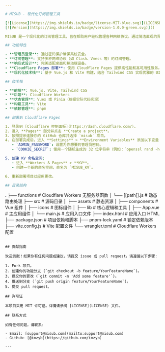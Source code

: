 ```yaml
---

# MISUB - 现代化订阅管理工具

[![License](https://img.shields.io/badge/license-MIT-blue.svg)](LICENSE)
[![Version](https://img.shields.io/badge/version-1.0.0-green.svg)]()

MISUB 是一个现代化的订阅管理工具，旨在帮助用户轻松管理各种网络协议。通过简洁直观的界面和强大的后台支持，用户可以高效地管理订阅信息，并进行安全的身份验证。

## 功能特性

- **管理员登录**: 通过密码保护确保系统安全。
- **订阅管理**: 支持多种网络协议（如 Clash、Vmess 等）的订阅管理。
- **响应式设计**: 完美适配桌面和移动端设备。
- **Cloudflare Pages 部署**: 使用 Cloudflare Pages 提供高性能和高可用性服务。
- **现代化技术栈**: 基于 Vue.js 和 Vite 构建，结合 Tailwind CSS 实现优雅的 UI。

## 技术栈

- **前端**: Vue.js, Vite, Tailwind CSS
- **后端**: Cloudflare Workers
- **状态管理**: Vuex 或 Pinia（根据实际代码实现）
- **构建工具**: Vite
- **依赖管理**: pnpm

## 部署到 Cloudflare Pages

1. 登录到 [Cloudflare 控制面板](https://dash.cloudflare.com/)。
2. 进入 **Pages** 部分并点击 **Create a project**。
3. 按照提示连接你的 GitHub 仓库并选择 `misub` 项目。
4. 在部署完成后，进入 **Settings** > **Environment Variables** 添加以下变量：
   - `ADMIN_PASSWORD`: 设置为你想要的管理员密码。
   - `COOKIE_SECRET`: 使用一个随机生成的 32 位字符串（例如：`openssl rand -hex 16`）。

5. 创建 KV 命名空间:
   - 进入 **Workers & Pages** > **KV**。
   - 创建一个新的命名空间，命名为 `MISUB_KV`。

6. 重新部署项目以应用更改。

## 目录结构

```
.
├── functions            # Cloudflare Workers 无服务器函数
│   └── [[path]].js      # 动态路由处理
├── src                  # 源码目录
│   ├── assets           # 静态资源
│   ├── components       # Vue 组件
│   ├── icons            # 图标组件
│   ├── lib              # 核心逻辑和工具
│   ├── App.vue          # 主应用组件
│   └── main.js          # 应用入口文件
├── index.html           # 应用入口 HTML
├── package.json         # 项目依赖和脚本
├── pnpm-lock.yaml       # 锁定依赖版本
├── vite.config.js       # Vite 配置文件
└── wrangler.toml        # Cloudflare Workers 配置
```

## 贡献指南

欢迎贡献！如果你有任何问题或建议，请提交 issue 或 pull request。请遵循以下步骤：

1. Fork 项目。
2. 创建你的功能分支 (`git checkout -b feature/YourFeatureName`)。
3. 提交你的更改 (`git commit -m 'Add some feature'`)。
4. 推送到分支 (`git push origin feature/YourFeatureName`)。
5. 提交 pull request。

## 许可证

本项目采用 MIT 许可证。详情请参阅 [LICENSE](LICENSE) 文件。

## 联系方式

如有任何问题，请联系:

- Email: [support@misub.com](mailto:support@misub.com)
- GitHub: [@imzyb](https://github.com/imzyb)

---
```

